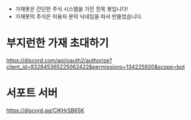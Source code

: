* 가재봇은 간단한 주식 시스템을 가진 친목 봇입니다!
* 가재봇의 주식은 이용자 분의 닉네임을 따서 만들었습니다.
# 부지런한 가재 초대하기
https://discord.com/api/oauth2/authorize?client_id=832845365225062422&permissions=134225920&scope=bot
# 서포트 서버
https://discord.gg/CjKHrSB65K
